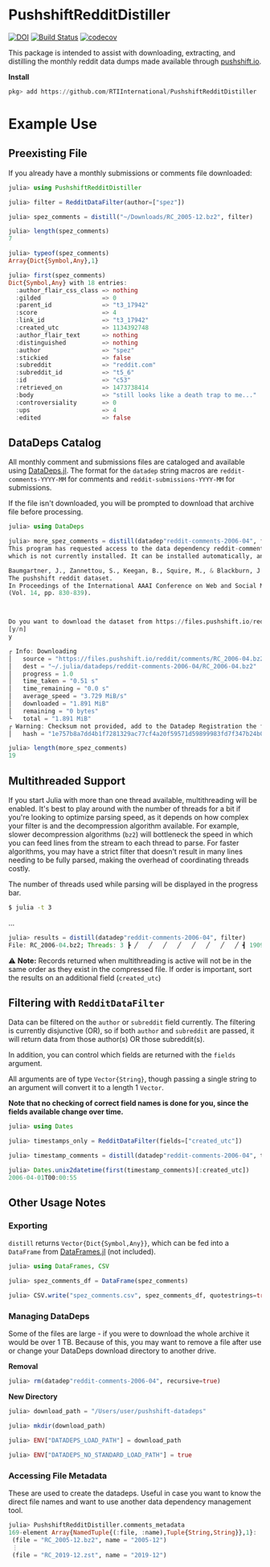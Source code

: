 # PushshiftRedditDistiller

[![DOI](https://zenodo.org/badge/308441861.svg)](https://zenodo.org/badge/latestdoi/308441861)
[![Build Status](https://travis-ci.org/RTIInternational/PushshiftRedditDistiller.svg?branch=main)](https://travis-ci.org/RTIInternational/PushshiftRedditDistiller)
[![codecov](https://codecov.io/gh/RTIInternational/PushshiftRedditDistiller/branch/main/graph/badge.svg?token=MignPc2p7E)](undefined)

This package is intended to assist with downloading, extracting, and distilling the monthly reddit data dumps made available through [pushshift.io](https://files.pushshift.io/reddit/).

**Install**

```julia
pkg> add https://github.com/RTIInternational/PushshiftRedditDistiller
```


# Example Use

## Preexisting File
If you already have a monthly submissions or comments file downloaded:

```julia
julia> using PushshiftRedditDistiller

julia> filter = RedditDataFilter(author=["spez"])

julia> spez_comments = distill("~/Downloads/RC_2005-12.bz2", filter)

julia> length(spez_comments)
7

julia> typeof(spez_comments)
Array{Dict{Symbol,Any},1}

julia> first(spez_comments)
Dict{Symbol,Any} with 18 entries:
  :author_flair_css_class => nothing
  :gilded                 => 0
  :parent_id              => "t3_17942"
  :score                  => 4
  :link_id                => "t3_17942"
  :created_utc            => 1134392748
  :author_flair_text      => nothing
  :distinguished          => nothing
  :author                 => "spez"
  :stickied               => false
  :subreddit              => "reddit.com"
  :subreddit_id           => "t5_6"
  :id                     => "c53"
  :retrieved_on           => 1473738414
  :body                   => "still looks like a death trap to me..."
  :controversiality       => 0
  :ups                    => 4
  :edited                 => false
```

## DataDeps Catalog

All monthly comment and submissions files are cataloged and available using [DataDeps.jl](https://github.com/oxinabox/DataDeps.jl). The format for the `datadep` string macros are `reddit-comments-YYYY-MM` for comments and `reddit-submissions-YYYY-MM` for submissions.

If the file isn't downloaded, you will be prompted to download that archive file before processing.

```julia
julia> using DataDeps

julia> more_spez_comments = distill(datadep"reddit-comments-2006-04", filter)
This program has requested access to the data dependency reddit-comments-2006-04.
which is not currently installed. It can be installed automatically, and you will not see this message again.

Baumgartner, J., Zannettou, S., Keegan, B., Squire, M., & Blackburn, J. (2020, May). 
The pushshift reddit dataset.
In Proceedings of the International AAAI Conference on Web and Social Media 
(Vol. 14, pp. 830-839).



Do you want to download the dataset from https://files.pushshift.io/reddit/comments/RC_2006-04.bz2 to "~/.julia/datadeps/reddit-comments-2006-04"?
[y/n]
y

┌ Info: Downloading
│   source = "https://files.pushshift.io/reddit/comments/RC_2006-04.bz2"
│   dest = "~/.julia/datadeps/reddit-comments-2006-04/RC_2006-04.bz2"
│   progress = 1.0
│   time_taken = "0.51 s"
│   time_remaining = "0.0 s"
│   average_speed = "3.729 MiB/s"
│   downloaded = "1.891 MiB"
│   remaining = "0 bytes"
└   total = "1.891 MiB"
┌ Warning: Checksum not provided, add to the Datadep Registration the following hash line
│   hash = "1e757b8a7dd4b1f7281329ac77cf4a20f59571d59899983fd7f347b24b081516"

julia> length(more_spez_comments)
19
```

## Multithreaded Support

If you start Julia with more than one thread available, multithreading will be enabled. It's best to play around with the number of threads for a bit if you're looking to optimize parsing speed, as it depends on how complex your filter is and the decompression algorithm available. For example, slower decompression algorithms (`bz2`) will bottleneck the speed in which you can feed lines from the stream to each thread to parse. For faster algorithms, you may have a strict filter that doesn't result in many lines needing to be fully parsed, making the overhead of coordinating threads costly.

The number of threads used while parsing will be displayed in the progress bar.

```bash
$ julia -t 3
```
...

```julia
julia> results = distill(datadep"reddit-comments-2006-04", filter)
File: RC_2006-04.bz2; Threads: 3 ┣ ╱   ╱   ╱   ╱   ╱   ╱   ╱   ╱ ┫ 19090it 00:01 [35469.7 it/s]
```

⚠️ **Note:** Records returned when multithreading is active will not be in the same order as they exist in the compressed file. If order is important, sort the results on an additional field (`created_utc`)


## Filtering with `RedditDataFilter`

Data can be filtered on the `author` or `subreddit` field currently. The filtering is currently disjunctive (OR), so if both `author` and `subreddit` are passed, it will return data from those author(s) OR those subreddit(s).

In addition, you can control which fields are returned with the `fields` argument.

All arguments are of type `Vector{String}`, though passing a single string to an argument will convert it to a length 1 `Vector`.

**Note that no checking of correct field names is done for you, since the fields available change over time.**

```julia
julia> using Dates

julia> timestamps_only = RedditDataFilter(fields=["created_utc"])

julia> timestamp_comments = distill(datadep"reddit-comments-2006-04", timestamps_only)

julia> Dates.unix2datetime(first(timestamp_comments)[:created_utc])
2006-04-01T00:00:55
```

## Other Usage Notes

### Exporting

`distill` returns `Vector{Dict{Symbol,Any}}`, which can be fed into a `DataFrame` from [DataFrames.jl](https://github.com/JuliaData/DataFrames.jl) (not included).

```julia
julia> using DataFrames, CSV

julia> spez_comments_df = DataFrame(spez_comments)

julia> CSV.write("spez_comments.csv", spez_comments_df, quotestrings=true)
```

### Managing DataDeps

Some of the files are large - if you were to download the whole archive it would be over 1 TB. Because of this, you may want to remove a file after use or change your DataDeps download directory to another drive.

**Removal**

```julia
julia> rm(datadep"reddit-comments-2006-04", recursive=true)
```

**New Directory**

```julia
julia> download_path = "/Users/user/pushshift-datadeps"

julia> mkdir(download_path)

julia> ENV["DATADEPS_LOAD_PATH"] = download_path

julia> ENV["DATADEPS_NO_STANDARD_LOAD_PATH"] = true
```

### Accessing File Metadata

These are used to create the datadeps. Useful in case you want to know the direct file names and want to use another data dependency management tool.


```julia
julia> PushshiftRedditDistiller.comments_metadata
169-element Array{NamedTuple{(:file, :name),Tuple{String,String}},1}:
 (file = "RC_2005-12.bz2", name = "2005-12")
 ⋮
 (file = "RC_2019-12.zst", name = "2019-12")
```

